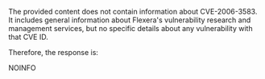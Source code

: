 The provided content does not contain information about CVE-2006-3583. It includes general information about Flexera's vulnerability research and management services, but no specific details about any vulnerability with that CVE ID.

Therefore, the response is:

NOINFO